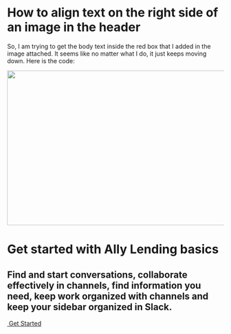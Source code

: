 
# How to align text on the right side of an image in the header


So, I am trying to get the body text inside the red box that I added in the image attached. It seems like no matter what I do, it just keeps moving down.
Here is the code:
<div class="catalog-center-width one-col-full">
  <div class="top-row-grey top-row-white-v2 padding-top padding-side row-v2">
    <div class="row dp-row-flex-v2">
      <div class="columns large-6 text-center dp-promo-image-wrapper"><img src="https://everpath-course-content.s3-accelerate.amazonaws.com/instructor%2F3vkvwjz9hnng2dhlfwzj2a5lt%2Fpublic%2F1666809704%2F6527-q2retarget-hc.1666809704408.png" alt="" width="529" height="360" align="left" /></div>
      <h1 class="break-word">
        <strong>Get started with Ally Lending basics</strong>
      </h1>
      <div class="sj-course-info-wrapper">
        <h2>Find and start conversations, collaborate effectively in channels, find information you need, keep work organized with channels and keep your sidebar organized in Slack.</h2>
        <div id="purchase-button-wrapper-large" class="purchase-button-wrapper">
          <a class="medium button purchase-button login-link free" href="/checkout/1ycnoni7kt1cn">
            <span class="purchase-button-full-text">&nbsp;Get Started </span>
          </a>
        </div>
      </div>
    </div>
  </div>
</div>
<div id="purchase-button-wrapper-large" class="purchase-button-wrapper">
  <div id="purchase-button-wrapper-large" class="purchase-button-wrapper">
    <!-- START Walkthrough developer center tile design,
          add to page source code -->
  </div>
</div>


        